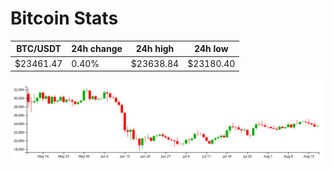 # Bitcoin Stats

BTC/USDT|24h change|24h high|24h low|
|---|---|---|---|
|$23461.47|0.40%|$23638.84|$23180.40|

<img src="./chart.svg">
